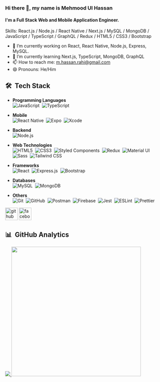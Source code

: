### Hi there 👋, my name is Mehmood Ul Hassan

#### I'm a Full Stack Web and Mobile Application Engineer.

Skills: React.js / Node.js / React Native / Next.js / MySQL / MongoDB / JavaScript / TypeScript / GraphQL / Redux / HTML5 / CSS3 / Bootstrap

-   🔭 I’m currently working on React, React Native, Node.js, Express, MySQL.
-   🌱 I’m currently learning Next.js, TypeScript, MongoDB, GraphQL
-   📫 How to reach me: m.hassan.rahi@gmail.com
-   😄 Pronouns: He/Him

## 🛠️ &nbsp;Tech Stack

-   **Programming Languages**\
    <img src="https://img.shields.io/badge/JavaScript-F7DF1E?style=for-the-badge&logo=javascript&logoColor=black" alt="JavaScript">&nbsp;
    <img src="https://img.shields.io/badge/typescript%20-%23007ACC.svg?&style=for-the-badge&logo=typescript&logoColor=white" alt="TypeScript">&nbsp;

-   **Mobile**\
    <img src="https://img.shields.io/badge/React_Native-20232A?style=for-the-badge&logo=react&logoColor=61DAFB" alt="React Native">&nbsp;
    <img src="https://img.shields.io/badge/Expo-000020?style=for-the-badge&logo=expo&logoColor=white" alt="Expo">&nbsp;
    <img src="https://img.shields.io/badge/Xcode-147EFB?style=for-the-badge&logo=xcode&logoColor=white" alt="Xcode">&nbsp;

-   **Backend**\
    <img src="https://img.shields.io/badge/Node.js-339933?style=for-the-badge&logo=node.js&logoColor=white" alt="Node.js">&nbsp;

-   **Web Technologies**\
    <img src="https://img.shields.io/badge/HTML5-E34F26?style=for-the-badge&logo=html5&logoColor=white" alt="HTML5">&nbsp;
    <img src="https://img.shields.io/badge/CSS3-1572B6?style=for-the-badge&logo=css3&logoColor=white" alt="CSS3">&nbsp;
    <img src="https://img.shields.io/badge/styled--components-DB7093?style=for-the-badge&logo=styled-components&logoColor=white" alt="Styled Components">&nbsp;
    <img src="https://img.shields.io/badge/Redux-593D88?style=for-the-badge&logo=redux&logoColor=white" alt="Redux">&nbsp;
    <img src="https://img.shields.io/badge/Material--UI-0081CB?style=for-the-badge&logo=material-ui&logoColor=white" alt="Material UI">&nbsp;
    <img src="https://img.shields.io/badge/Sass-CC6699?style=for-the-badge&logo=sass&logoColor=white" alt="Sass">&nbsp;
    <img src="https://img.shields.io/badge/Tailwind_CSS-38B2AC?style=for-the-badge&logo=tailwind-css&logoColor=white" alt="Tailwind CSS">&nbsp;

-   **Frameworks**\
    <img src="https://img.shields.io/badge/React-20232A?style=for-the-badge&logo=react&logoColor=61DAFB" alt="React">&nbsp;
    <img src="https://img.shields.io/badge/Express.js-000000?style=for-the-badge&logo=express&logoColor=white" alt="Express.js">&nbsp;
    <img src="https://img.shields.io/badge/Bootstrap-563D7C?style=for-the-badge&logo=bootstrap&logoColor=white" alt="Bootstrap">&nbsp;

-   **Databases**\
    <img src="https://img.shields.io/badge/MySQL-00000F?style=for-the-badge&logo=mysql&logoColor=white" alt="MySQL">&nbsp;
    <img src="https://img.shields.io/badge/MongoDB-47A248?style=for-the-badge&logo=mongodb&logoColor=white" alt="MongoDB">&nbsp;

-   **Others**\
    <img src="https://img.shields.io/badge/git%20-%23F05033.svg?&style=for-the-badge&logo=git&logoColor=white" alt="Git">&nbsp;
    <img src="https://img.shields.io/badge/GitHub-100000?style=for-the-badge&logo=github&logoColor=white" alt="GitHub">&nbsp;
    <img src="https://img.shields.io/badge/Postman-FF6C37?style=for-the-badge&logo=Postman&logoColor=white" alt="Postman">&nbsp;
    <img src="https://img.shields.io/badge/firebase-039BE5?style=for-the-badge&logo=firebase&logoColor=ffca28" alt="Firebase">&nbsp;
    <img src="https://img.shields.io/badge/-jest-%23C21325?&style=for-the-badge&logo=jest&logoColor=white" alt="Jest">&nbsp;
    <img src="https://img.shields.io/badge/eslint-4B32C3?style=for-the-badge&logo=eslint&logoColor=white" alt="ESLint">&nbsp;
    <img src="https://img.shields.io/badge/prettier-1A2B34?style=for-the-badge&logo=prettier&logoColor=f7b93e" alt="Prettier">&nbsp;

[<img src='https://cdn.jsdelivr.net/npm/simple-icons@3.0.1/icons/github.svg' alt='github' height='40'>](https://github.com/mhassanrahi) [<img src='https://cdn.jsdelivr.net/npm/simple-icons@3.0.1/icons/facebook.svg' alt='facebook' height='40'>](https://www.facebook.com/m.hassan.rahi)

## 📊 &nbsp;GitHub Analytics

<p>
<a href="https://github.com/mhassanrahi">
<img src="https://github-readme-stats.vercel.app/api?username=mhassanrahi&count_private=true&show_icons=true&theme=dark">
</a>

  <a href="https://github.com/mhassanrahi">
    <img src="https://github-readme-stats.vercel.app/api/top-langs/?username=mhassanrahi&langs_count=5&layout=compact&theme=dark&hide=stylus,scss,php,shell,dockerfile" width="415">
  </a>
</p>
